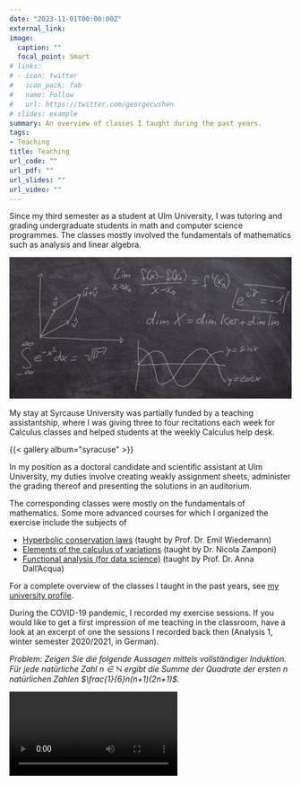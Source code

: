 ```yaml
---
date: "2023-11-01T00:00:00Z"
external_link: 
image: 
  caption: ""
  focal_point: Smart
# links:
# - icon: twitter
#   icon_pack: fab
#   name: Follow
#   url: https://twitter.com/georgecushen
# slides: example
summary: An overview of classes I taught during the past years.
tags:
- Teaching
title: Teaching
url_code: ""
url_pdf: ""
url_slides: ""
url_video: ""
---
```


Since my third semester as a student at Ulm University, I was tutoring and grading undergraduate students in math and computer science programmes. The classes mostly involved the fundamentals of mathematics such as analysis and linear algebra.

![image](LA_Analysis.jpg)

My stay at Syrcause University was partially funded by a teaching assistantship, where I was giving three to four recitations each week for Calculus classes and helped students at the weekly Calculus help desk. 

{{< gallery album="syracuse" >}}

In my position as a doctoral candidate and scientific assistant at Ulm University, my duties involve creating weakly assignment sheets, administer the grading thereof and presenting the solutions in an auditorium.

The corresponding classes were mostly on the fundamentals of mathematics. Some more advanced courses for which I organized the exercise include the subjects of

*	[Hyperbolic conservation laws](https://www.uni-ulm.de/en/ws20-1/hyperbolic-conservation-laws/) (taught by Prof. Dr. Emil Wiedemann)
*	[Elements of the calculus of variations](https://www.uni-ulm.de/en/mawi/iaa/lehre/ss-23/elements-of-calculus-of-variations/) (taught by Dr. Nicola Zamponi)
*	[Functional analysis (for data science)](https://www.uni-ulm.de/en/mawi/iaa/lehre/ws-23-24/functional-analysis/) (taught by Prof. Dr. Anna Dall’Acqua)

For a complete overview of the classes I taught in the past years, see [my university profile](https://www.uni-ulm.de/en/mawi/iaa/members/raphael-wagner/).

During the COVID-19 pandemic, I recorded my exercise sessions. If you would like to get a first impression of me teaching in the classroom, have a look at an excerpt of one the sessions I recorded back then (Analysis 1, winter semester 2020/2021, in German).

_Problem: Zeigen Sie die folgende Aussagen mittels vollständiger Induktion.
Für jede natürliche Zahl $n\in\mathbb{N}$ ergibt die Summe der Quadrate der ersten $n$ natürlichen Zahlen $\frac{1}{6}n(n+1)(2n+1)$._

<video src="exercise_excerpt.mp4" controls="controls" style="max-width: 730px;">
</video>


